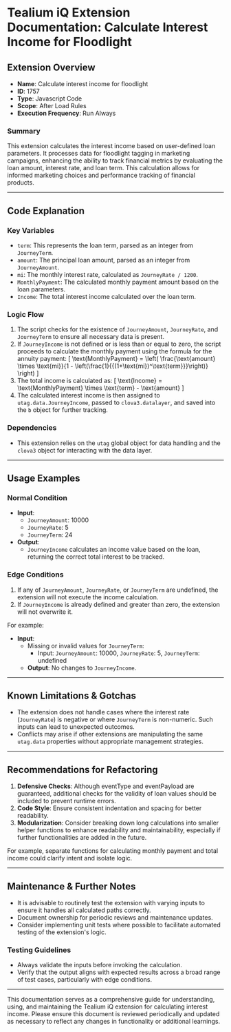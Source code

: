 # Tealium iQ Extension Documentation: Calculate Interest Income for Floodlight

## Extension Overview
- **Name**: Calculate interest income for floodlight
- **ID**: 1757
- **Type**: Javascript Code
- **Scope**: After Load Rules
- **Execution Frequency**: Run Always

### Summary
This extension calculates the interest income based on user-defined loan parameters. It processes data for floodlight tagging in marketing campaigns, enhancing the ability to track financial metrics by evaluating the loan amount, interest rate, and loan term. This calculation allows for informed marketing choices and performance tracking of financial products.

---

## Code Explanation

### Key Variables
- `term`: This represents the loan term, parsed as an integer from `JourneyTerm`.
- `amount`: The principal loan amount, parsed as an integer from `JourneyAmount`.
- `mi`: The monthly interest rate, calculated as `JourneyRate / 1200`.
- `MonthlyPayment`: The calculated monthly payment amount based on the loan parameters.
- `Income`: The total interest income calculated over the loan term.

### Logic Flow
1. The script checks for the existence of `JourneyAmount`, `JourneyRate`, and `JourneyTerm` to ensure all necessary data is present.
2. If `JourneyIncome` is not defined or is less than or equal to zero, the script proceeds to calculate the monthly payment using the formula for the annuity payment:
   \[
   \text{MonthlyPayment} = \left( \frac{\text{amount} \times \text{mi}}{1 - \left(\frac{1}{{(1+\text{mi})^\text{term}}}\right)} \right)
   \]
3. The total income is calculated as:
   \[
   \text{Income} = \text{MonthlyPayment} \times \text{term} - \text{amount}
   \]
4. The calculated interest income is then assigned to `utag.data.JourneyIncome`, passed to `clova3.datalayer`, and saved into the `b` object for further tracking.

### Dependencies
- This extension relies on the `utag` global object for data handling and the `clova3` object for interacting with the data layer.

---

## Usage Examples

### Normal Condition
- **Input**:
    - `JourneyAmount`: 10000
    - `JourneyRate`: 5
    - `JourneyTerm`: 24
- **Output**:
    - `JourneyIncome` calculates an income value based on the loan, returning the correct total interest to be tracked.

### Edge Conditions
1. If any of `JourneyAmount`, `JourneyRate`, or `JourneyTerm` are undefined, the extension will not execute the income calculation.
2. If `JourneyIncome` is already defined and greater than zero, the extension will not overwrite it.

For example:
- **Input**:
    - Missing or invalid values for `JourneyTerm`: 
        - Input: `JourneyAmount`: 10000, `JourneyRate`: 5, `JourneyTerm`: undefined
    - **Output**: No changes to `JourneyIncome`.

---

## Known Limitations & Gotchas
- The extension does not handle cases where the interest rate (`JourneyRate`) is negative or where `JourneyTerm` is non-numeric. Such inputs can lead to unexpected outcomes.
- Conflicts may arise if other extensions are manipulating the same `utag.data` properties without appropriate management strategies.

---

## Recommendations for Refactoring
1. **Defensive Checks**: Although eventType and eventPayload are guaranteed, additional checks for the validity of loan values should be included to prevent runtime errors.
2. **Code Style**: Ensure consistent indentation and spacing for better readability.
3. **Modularization**: Consider breaking down long calculations into smaller helper functions to enhance readability and maintainability, especially if further functionalities are added in the future.
  
For example, separate functions for calculating monthly payment and total income could clarify intent and isolate logic.

---

## Maintenance & Further Notes
- It is advisable to routinely test the extension with varying inputs to ensure it handles all calculated paths correctly.
- Document ownership for periodic reviews and maintenance updates.
- Consider implementing unit tests where possible to facilitate automated testing of the extension's logic.

### Testing Guidelines
- Always validate the inputs before invoking the calculation.
- Verify that the output aligns with expected results across a broad range of test cases, particularly with edge conditions.

--- 

This documentation serves as a comprehensive guide for understanding, using, and maintaining the Tealium iQ extension for calculating interest income. Please ensure this document is reviewed periodically and updated as necessary to reflect any changes in functionality or additional learnings.